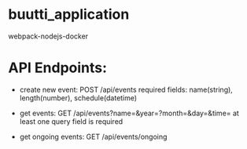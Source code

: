 # buutti_application
webpack-nodejs-docker

# API Endpoints:
- create new event: POST /api/events 
  required fields: name(string), length(number), schedule(datetime)
  
- get events: GET /api/events?name=&year=?month=&day=&time=
  at least one query field is required
  
- get ongoing events: GET /api/events/ongoing
